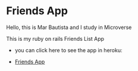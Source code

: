 # Friends App

Hello, this is Mar Bautista and I study in Microverse

This is my ruby on rails Friends List App

* you can click here to see the app in heroku:

* [Friends App](https://railsfriendsmar.herokuapp.com/)
